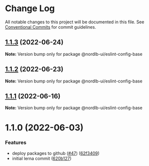 # Change Log

All notable changes to this project will be documented in this file.
See [Conventional Commits](https://conventionalcommits.org) for commit guidelines.

## [1.1.3](https://github.com/nordlb-ui/linting-config/compare/v1.1.2...v1.1.3) (2022-06-24)

**Note:** Version bump only for package @nordlb-ui/eslint-config-base





## [1.1.2](https://github.com/nordlb-ui/linting-config/compare/v1.1.1...v1.1.2) (2022-06-23)

**Note:** Version bump only for package @nordlb-ui/eslint-config-base





## [1.1.1](https://github.com/nordlb-ui/linting-config/compare/v1.1.0...v1.1.1) (2022-06-16)

**Note:** Version bump only for package @nordlb-ui/eslint-config-base





# 1.1.0 (2022-06-03)


### Features

* deploy packages to github ([#47](https://github.com/nordlb-ui/linting-config/issues/47)) ([62f3409](https://github.com/nordlb-ui/linting-config/commit/62f3409e8e93b95754dff73119a78bf736e0ad2d))
* initial lerna commit ([620b127](https://github.com/nordlb-ui/linting-config/commit/620b127a7369481d42d6ab267ee3e4afc5615d60))
